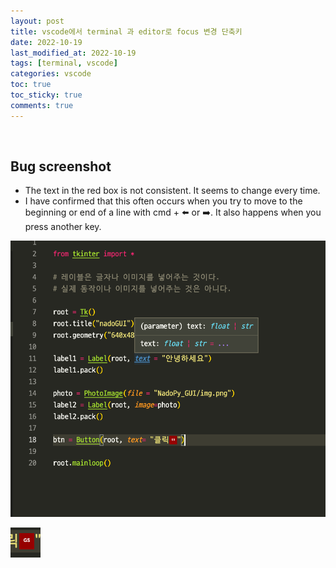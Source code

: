 ```yaml
---
layout: post
title: vscode에서 terminal 과 editor로 focus 변경 단축키
date: 2022-10-19
last_modified_at: 2022-10-19
tags: [terminal, vscode]
categories: vscode
toc: true
toc_sticky: true
comments: true
---
```

<br/>

## Bug screenshot

- The text in the red box is not consistent. It seems to change every time.
- I have confirmed that this often occurs when you try to move to the beginning or end of a line with cmd + ⬅️ or ➡️. It also happens when you press another key.

![bug](/assets/image/2022-10-24-vscode1.png)  

![bug](/assets/image/2022-10-24-vscode2.png)  